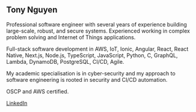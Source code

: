 ## Tony Nguyen

Professional software engineer with several years of experience building large-scale, robust, and secure systems. Experienced working in complex problem solving and Internet of Things applications. 

Full-stack software development in AWS, IoT, Ionic, Angular, React, React Native, Next.js, Node.js, TypeScript, JavaScript, Python, C, GraphQL, Lambda, DynamoDB, PostgreSQL, CI/CD, Agile.

My academic specialisation is in cyber-security and my approach to software engineering is rooted in security and CI/CD automation. 

OSCP and AWS certified. 

<a href="https://linkedin.com/in/tonynguyen61" target="_blank" rel="noopener noreferrer">LinkedIn</a>

<!--
**nhhoang-tony/nhhoang-tony** is a ✨ _special_ ✨ repository because its `README.md` (this file) appears on your GitHub profile.

Here are some ideas to get you started:

- 🔭 I’m currently working on ...
- 🌱 I’m currently learning ...
- 👯 I’m looking to collaborate on ...
- 🤔 I’m looking for help with ...
- 💬 Ask me about ...
- 📫 How to reach me: ...
- 😄 Pronouns: ...
- ⚡ Fun fact: ...
-->
